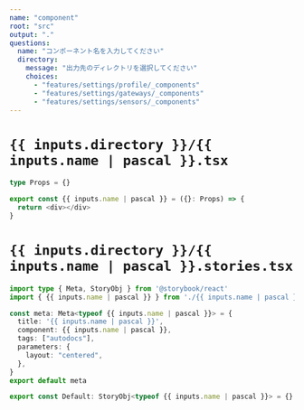 ```yaml
---
name: "component"
root: "src"
output: "."
questions:
  name: "コンポーネント名を入力してください"
  directory:
    message: "出力先のディレクトリを選択してください"
    choices:
      - "features/settings/profile/_components"
      - "features/settings/gateways/_components"
      - "features/settings/sensors/_components"
---
```


# `{{ inputs.directory }}/{{ inputs.name | pascal }}.tsx`

```ts
type Props = {}

export const {{ inputs.name | pascal }} = ({}: Props) => {
  return <div></div>
}
```

# `{{ inputs.directory }}/{{ inputs.name | pascal }}.stories.tsx`

```ts
import type { Meta, StoryObj } from '@storybook/react'
import { {{ inputs.name | pascal }} } from './{{ inputs.name | pascal }}'

const meta: Meta<typeof {{ inputs.name | pascal }}> = {
  title: '{{ inputs.name | pascal }}',
  component: {{ inputs.name | pascal }},
  tags: ["autodocs"],
  parameters: {
    layout: "centered",
  },
}
export default meta

export const Default: StoryObj<typeof {{ inputs.name | pascal }}> = {}
```
